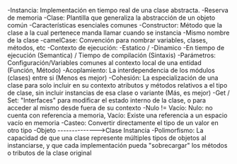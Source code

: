 -Instancia: Implementación en tiempo real de una clase abstracta. 
	-Reserva de memoria
-Clase: Plantilla que generaliza la abstracción de un objeto común
	-Características esenciales comunes
-Constructor: Método que la clase a la cual pertenece manda llamar cuando se instancia
	-Mismo nombre de la clase
-camelCase: Convención para nombrar variables, clases, métodos, etc
-Contexto de ejecución: -Estatico / -Dinamico
	-En tiempo de ejecución (Semantica) / Tiempo de compilación (Sintaxis)
-Parámetros: Configuración/Variables comunes al contexto local de una entidad (Función, Método)
-Acoplamiento: La interdependencia de los módulos (clases) entre si (Menos es mejor)
-Cohesión: La especialización de una clase para solo incluir en su contexto atributos y métodos relativos a el tipo de clase, sin incluir instancias de esa clase o variante (Más, es mejor)
-Get / Set: "Interfaces" para modificar el estado interno de la clase, o para acceder al mismo desde fuera de 
su contexto
-Nulo != Vacío: Nulo: no cuenta con referencia a memoria, Vacío: Existe una referencia a un espacio vacío en memoria
-Casteo: Convertir directamente el tipo de un valor en otro tipo
-Objeto -------------->Clase
         Instancia
-Polimorfismo: La capacidad de que una clase represente múltiples tipos de objetos al instanciarse, y que cada implementación pueda "sobrecargar" los métodos o tributos de la clase original
